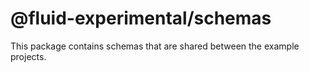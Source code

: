 # @fluid-experimental/schemas

This package contains schemas that are shared between the example projects.
